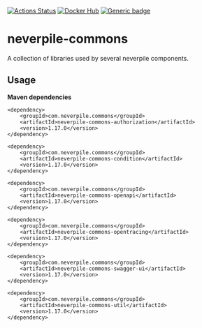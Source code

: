 [![Actions Status](https://github.com/levigo/neverpile-commons/workflows/Continuous%20Delivery/badge.svg)](https://github.com/levigo/neverpile-commons/actions)
[![Docker Hub](https://img.shields.io/badge/MADE%20with-JAVA-RED.svg)](#JAVA)
[![Generic badge](https://img.shields.io/badge/current%20version-1.17.0-1abc9c.svg)](https://github.com/levigo/neverpile-commons/tree/v1.17.0)

# neverpile-commons
A collection of libraries used by several neverpile components.

## Usage
__Maven dependencies__

    <dependency>
        <groupId>com.neverpile.commons</groupId>
        <artifactId>neverpile-commons-authorization</artifactId>
        <version>1.17.0</version>
    </dependency>

    <dependency>
        <groupId>com.neverpile.commons</groupId>
        <artifactId>neverpile-commons-condition</artifactId>
        <version>1.17.0</version>
    </dependency>

    <dependency>
        <groupId>com.neverpile.commons</groupId>
        <artifactId>neverpile-commons-openapi</artifactId>
        <version>1.17.0</version>
    </dependency>

    <dependency>
        <groupId>com.neverpile.commons</groupId>
        <artifactId>neverpile-commons-opentracing</artifactId>
        <version>1.17.0</version>
    </dependency>

    <dependency>
        <groupId>com.neverpile.commons</groupId>
        <artifactId>neverpile-commons-swagger-ui</artifactId>
        <version>1.17.0</version>
    </dependency>

    <dependency>
        <groupId>com.neverpile.commons</groupId>
        <artifactId>neverpile-commons-util</artifactId>
        <version>1.17.0</version>
    </dependency>
